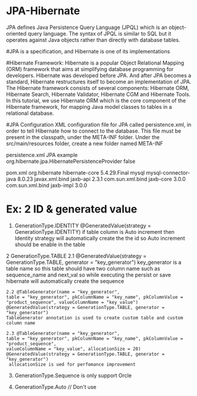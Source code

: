 # JPA-Hibernate
JPA defines Java Persistence Query Language (JPQL) which is an object-oriented query language. The syntax of JPQL is similar to SQL but it operates against Java objects rather than directly with database tables.

#JPA is a specification, and Hibernate is one of its implementations

#Hibernate Framework:
Hibernate is a popular Object Relational Mapping (ORM) framework that aims at simplifying database programming for developers.
Hibernate was developed before JPA. And after JPA becomes a standard, Hibernate restructures itself to become an implementation of JPA.
The Hibernate framework consists of several components: Hibernate ORM, Hibernate Search, Hibernate Validator, Hibernate CGM and Hibernate Tools.
In this tutorial, we use Hibernate ORM which is the core component of the Hibernate framework, for mapping Java model classes to tables in a relational database.

#JPA Configuration
XML configuration file for JPA called persistence.xml, in order to tell Hibernate how to connect to the database. This file must be present in the classpath, under the META-INF folder.
Under the src/main/resources folder, create a new folder named META-INF 

persistence.xml
<persistence version="2.2"
	xmlns="http://xmlns.jcp.org/xml/ns/persistence"
	xmlns:xsi="http://www.w3.org/2001/XMLSchema-instance"
	xsi:schemaLocation="http://xmlns.jcp.org/xml/ns/persistence
        http://xmlns.jcp.org/xml/ns/persistence/persistence_2_2.xsd">
	<persistence-unit name="my-persistence-unit"> <!-- Define factory class declaration -->
		<description>JPA example</description>
		<provider>org.hibernate.jpa.HibernatePersistenceProvider</provider>
		<exclude-unlisted-classes>false</exclude-unlisted-classes>
		<properties>
			<property name="javax.persistence.jdbc.url"
				value="jdbc:mysql://localhost:3306/jpadb" />
			<property name="javax.persistence.jdbc.user" value="root" />
			<property name="javax.persistence.jdbc.password"
				value="root" />
			<property name="javax.persistence.jdbc.driver"
				value="com.mysql.cj.jdbc.Driver" />
		</properties>
	</persistence-unit>
</persistence>

pom.xml
<dependencies>
		<dependency>
			<groupId>org.hibernate</groupId>
			<artifactId>hibernate-core</artifactId>
			<version>5.4.29.Final</version>
		</dependency>
		<dependency>
			<groupId>mysql</groupId>
			<artifactId>mysql-connector-java</artifactId>
			<version>8.0.23</version>
		</dependency>
		<!-- if we are use jdk >=12 then add the below dependency -->
		<dependency>
			<groupId>javax.xml.bind</groupId>
			<artifactId>jaxb-api</artifactId>
			<version>2.3.1</version>
		</dependency>
		<dependency>
			<groupId>com.sun.xml.bind</groupId>
			<artifactId>jaxb-core</artifactId>
			<version>3.0.0</version>
		</dependency>
		<dependency>
			<groupId>com.sun.xml.bind</groupId>
			<artifactId>jaxb-impl</artifactId>
			<version>3.0.0</version>
		</dependency>
	</dependencies>
  
  # Ex: 2 ID & generated value
 1. GenerationType.IDENTITY
	 @GeneratedValue(strategy = GenerationType.IDENTITY) 
    if table column is Auto increment then Identity strategy will automatically create the the id so Auto increment should be enable in the table

2 GenerationType.TABLE
 	2.1 @GeneratedValue(strategy = GenerationType.TABLE, generator = "key_generator")
	key_generator is a table name so this table should have two column name such as
	sequence_name and next_val so while executing the persist or save hibernate will automatically create the sequence
  
	2.2 @TableGenerator(name = "key_generator",
	table = "key_generator", pkColumnName = "key_name", pkColumnValue = "product_sequence", valueColumnName = "key_value")
	@GeneratedValue(strategy = GenerationType.TABLE, generator = "key_generator")
	TableGenerator annotation is used to create custom table and custom column name
	
  	2.3 @TableGenerator(name = "key_generator",
	table = "key_generator", pkColumnName = "key_name", pkColumnValue = "product_sequence",
	valueColumnName = "key_value", allocationSize = 20)
	@GeneratedValue(strategy = GenerationType.TABLE, generator = "key_generator")
 	 allocationSize is ued for perfomance improvement
  
  3. GenerationType.Sequence is only support Orcle
  
  4. GenerationType.Auto // Don't use 
